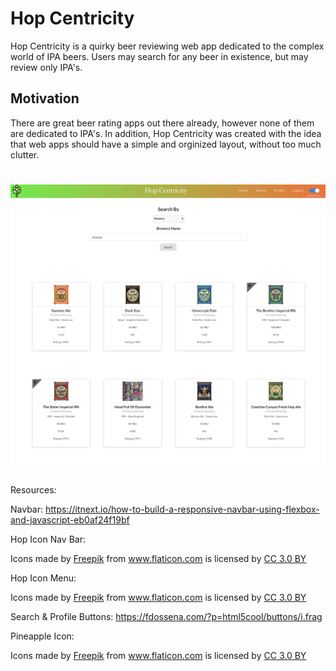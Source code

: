 # Hop Centricity

Hop Centricity is a quirky beer reviewing web app dedicated to the complex world of IPA beers. Users may search for any beer in existence, but may review only IPA's. 
  
## Motivation
  
There are great beer rating apps out there already, however none of them are dedicated to IPA's. In addition, Hop Centricity was created with the idea that web apps should have a simple and orginized layout, without too much clutter. 

# ![ScreenShot](/src/Pictures/ScreenShot.png)





Resources:

Navbar: https://itnext.io/how-to-build-a-responsive-navbar-using-flexbox-and-javascript-eb0af24f19bf

Hop Icon Nav Bar: <div>Icons made by <a href="https://www.freepik.com/" title="Freepik">Freepik</a> from <a href="https://www.flaticon.com/" 			    title="Flaticon">www.flaticon.com</a> is licensed by <a href="http://creativecommons.org/licenses/by/3.0/" 			    title="Creative Commons BY 3.0" target="_blank">CC 3.0 BY</a></div>


Hop Icon Menu: <div>Icons made by <a href="https://www.freepik.com/?__hstc=57440181.b7dd6c098b16a0f1b6aa07dbb03e7523.1560196277027.1560198610411.1560202625999.3&__hssc=57440181.4.1560202625999&__hsfp=2153447817" title="Freepik">Freepik</a> from <a href="https://www.flaticon.com/" 			    title="Flaticon">www.flaticon.com</a> is licensed by <a href="http://creativecommons.org/licenses/by/3.0/" 			    title="Creative Commons BY 3.0" target="_blank">CC 3.0 BY</a></div>

Search & Profile Buttons: https://fdossena.com/?p=html5cool/buttons/i.frag

Pineapple Icon: <div>Icons made by <a href="https://www.freepik.com/" title="Freepik">Freepik</a> from <a href="https://www.flaticon.com/" 			    title="Flaticon">www.flaticon.com</a> is licensed by <a href="http://creativecommons.org/licenses/by/3.0/" 			    title="Creative Commons BY 3.0" target="_blank">CC 3.0 BY</a></div>
